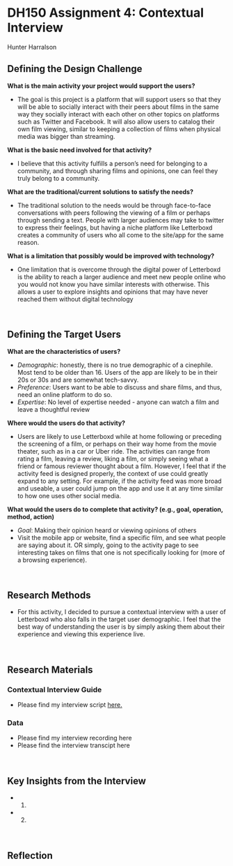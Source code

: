 # DH150 Assignment 4: Contextual Interview
Hunter Harralson

## Defining the Design Challenge

**What is the main activity your project would support the users?** 
- The goal is this project is a platform that will support users so that they will be able to socially interact with their peers about films in the same way they socially interact with each other on other topics on platforms such as Twitter and Facebook. It will also allow users to catalog their own film viewing, similar to keeping a collection of films when physical media was bigger than streaming.

**What is the basic need involved for that activity?**
- I believe that this activity fulfills a person’s need for belonging to a community, and through sharing films and opinions, one can feel they truly belong to a community. 

**What are the traditional/current solutions to satisfy the needs?**
- The traditional solution to the needs would be through face-to-face conversations with peers following the viewing of a film or perhaps through sending a text. People with larger audiences may take to twitter to express their feelings, but having a niche platform like Letterboxd creates a community of users who all come to the site/app for the same reason. 

**What is a limitation that possibly would be improved with technology?**
- One limitation that is overcome through the digital power of Letterboxd is the ability to reach a larger audience and meet new people online who you would not know you have similar interests with otherwise. This allows a user to explore insights and opinions that may have never reached them without digital technology

<p>&nbsp;</p>

## Defining the Target Users
**What are the characteristics of users?**
- *Demographic*: honestly, there is no true demographic of a cinephile. Most tend to be older than 16. Users of the app are likely to be in their 20s or 30s and are somewhat tech-savvy.
- *Preference*: Users want to be able to discuss and share films, and thus, need an online platform to do so.
- *Expertise*: No level of expertise needed - anyone can watch a film and leave a thoughtful review

**Where would the users do that activity?**
- Users are likely to use Letterboxd while at home following or preceding the screening of a film, or perhaps on their way home from the movie theater, such as in a car or Uber ride. The activities can range from rating a film, leaving a review, liking a film, or simply seeing what a friend or famous reviewer thought about a film. However, I feel that if the activity feed is designed properly, the context of use could greatly expand to any setting. For example, if the activity feed was more broad and useable, a user could jump on the app and use it at any time similar to how one uses other social media. 

**What would the users do to complete that activity? (e.g., goal, operation, method, action)**
- *Goal*: Making their opinion heard or viewing opinions of others
- Visit the mobile app or website, find a specific film, and see what people are saying about it. OR simply, going to the activity page to see interesting takes on films that one is not specifically looking for (more of a browsing experience).

<p>&nbsp;</p>

## Research Methods
- For this activity, I decided to pursue a contextual interview with a user of Letterboxd who also falls in the target user demographic. I feel that the best way of understanding the user is by simply asking them about their experience and viewing this experience live. 

<p>&nbsp;</p>

## Research Materials 

### Contextual Interview Guide
- Please find my interview script <a href="https://docs.google.com/document/d/1wFH1ifQyFfyz26gcrTpbewUslKU0K8uH8_tFD_6BD3A/edit?usp=sharing" target="_blank"> here. </a>
### Data
- Please find my interview recording here
- Please find the interview transcipt here

<p>&nbsp;</p>

## Key Insights from the Interview
- 1. 
- 2.

<p>&nbsp;</p>

## Reflection
